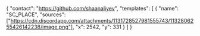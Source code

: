 {
"contact": "https://github.com/shaanaliyev",
"templates": [
{
"name": "SC_PLACE",
"sources": ["https://cdn.discordapp.com/attachments/1131728527981555743/1132806255426142238/image.png"],
"x": 2542,
"y": 331
}
]
}
